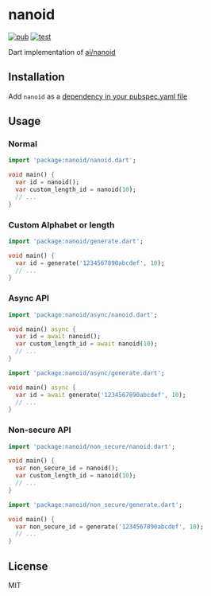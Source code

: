 # nanoid

[![pub](https://img.shields.io/pub/v/nanoid.svg)](https://pub.dartlang.org/packages/nanoid)
[![test](https://github.com/pd4d10/nanoid-dart/workflows/test/badge.svg)](https://github.com/pd4d10/nanoid-dart/actions?query=workflow:test)

Dart implementation of [ai/nanoid](https://github.com/ai/nanoid)

## Installation

Add `nanoid` as a [dependency in your pubspec.yaml file](https://flutter.dev/docs/development/packages-and-plugins/using-packages)

## Usage

### Normal

```dart
import 'package:nanoid/nanoid.dart';

void main() {
  var id = nanoid();
  var custom_length_id = nanoid(10);
  // ...
}
```

### Custom Alphabet or length

```dart
import 'package:nanoid/generate.dart';

void main() {
  var id = generate('1234567890abcdef', 10);
  // ...
}
```

### Async API

```dart
import 'package:nanoid/async/nanoid.dart';

void main() async {
  var id = await nanoid();
  var custom_length_id = await nanoid(10);
  // ...
}
```

```dart
import 'package:nanoid/async/generate.dart';

void main() async {
  var id = await generate('1234567890abcdef', 10);
  // ...
}
```

### Non-secure API

```dart
import 'package:nanoid/non_secure/nanoid.dart';

void main() {
  var non_secure_id = nanoid();
  var custom_length_id = nanoid(10);
  // ...
}
```

```dart
import 'package:nanoid/non_secure/generate.dart';

void main() {
  var non_secure_id = generate('1234567890abcdef', 10);
  // ...
}
```

## License

MIT
